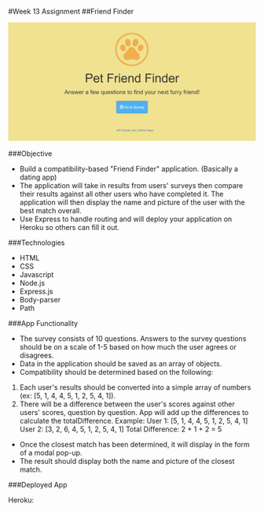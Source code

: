 #Week 13 Assignment
##Friend Finder

![alt tag](https://github.com/winniemlau/friendFinder/blob/master/app/assets/images/screenshot.png)

###Objective

* Build a compatibility-based "Friend Finder" application. (Basically a dating app)
* The application will take in results from users' surveys then compare their results against all other users who have completed it. The application will then display the name and picture of the user with the best match overall.
* Use Express to handle routing and will deploy your application on Heroku so others can fill it out.

###Technologies

* HTML
* CSS
* Javascript
* Node.js
* Express.js
* Body-parser
* Path

###App Functionality

* The survey consists of 10 questions. Answers to the survey questions should be on a scale of 1-5 based on how much the user agrees or disagrees.
* Data in the application should be saved as an array of objects.
* Compatibility should be determined based on the following:
1. Each user's results should be converted into a simple array of numbers (ex: [5, 1, 4, 4, 5, 1, 2, 5, 4, 1]).
2. There will be a difference between the user's scores against other users' scores, question by question. App will add up the differences to calculate the totalDifference.
Example:
User 1: [5, 1, 4, 4, 5, 1, 2, 5, 4, 1]
User 2: [3, 2, 6, 4, 5, 1, 2, 5, 4, 1]
Total Difference: 2 + 1 + 2 = 5
* Once the closest match has been determined, it will display in the form of a modal pop-up.
* The result should display both the name and picture of the closest match.

###Deployed App

Heroku:
